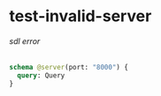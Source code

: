 # test-invalid-server

###### sdl error

```graphql @server
schema @server(port: "8000") {
  query: Query
}
```
